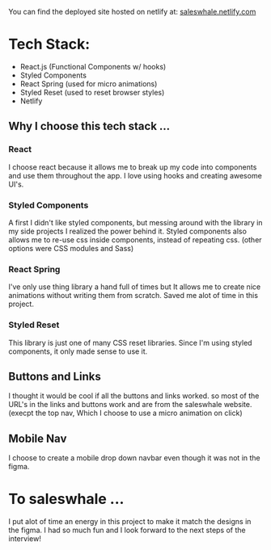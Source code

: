 You can find the deployed site hosted on netlify at: [saleswhale.netlify.com](saleswhale.netlify.com)

# Tech Stack:
- React.js (Functional Components w/ hooks)
- Styled Components
- React Spring (used for micro animations)
- Styled Reset (used to reset browser styles)
- Netlify

## Why I choose this tech stack ...

### React
I choose react because it allows me to break up my code into components and use them throughout the app. I love using hooks and creating awesome UI's.

### Styled Components
A first I didn't like styled components, but messing around with the library in my side projects I realized the power behind it. Styled components also allows me to re-use css inside components, instead of repeating css. (other options were CSS modules and Sass)

### React Spring
I've only use thing library a hand full of times but It allows me to create nice animations without writing them from scratch. Saved me alot of time in this project. 

### Styled Reset
This library is just one of many CSS reset libraries. Since I'm using styled components, it only made sense to use it.

## Buttons and Links
I thought it would be cool if all the buttons and links worked. so most of the URL's in the links and buttons work and are from the saleswhale website. (execpt the top nav, Which I choose to use a micro animation on click)

## Mobile Nav
I choose to create a mobile drop down navbar even though it was not in the figma.


# To saleswhale ... 
I put alot of time an energy in this project to make it match the designs in the figma. I had so much fun and I look forward to the next steps of the interview!




